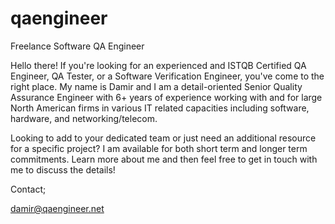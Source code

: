 # qaengineer
Freelance Software QA Engineer

Hello there! If you're looking for an experienced and ISTQB Certified QA Engineer, QA Tester, or a Software Verification Engineer, you've come to the right place. My name is Damir and I am a detail-oriented Senior Quality Assurance Engineer with 6+ years of experience working with and for large North American firms in various IT related capacities including software, hardware, and networking/telecom.

Looking to add to your dedicated team or just need an additional resource for a specific project? I am available for both short term and longer term commitments. Learn more about me and then feel free to get in touch with me to discuss the details!

Contact;

damir@qaengineer.net

